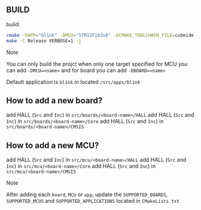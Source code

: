 ## BUILD


build:
```bash
cmake -DAPP="blink" -DMCU="STM32F103x8" -DCMAKE_TOOLCHAIN_FILE=cubeide-gcc.cmake  -S ./ -B Release -G"Unix Makefiles" -DCMAKE_BUILD_TYPE=Release
make -C Release VERBOSE=1 -j
```

> [!NOTE]
> You can only build the projct when only one target specified for MCU you can add `-DMCU=<name>` and for board you can add `-DBOARD=<name>`


Default application is `blink` in located `/src/apps/blink`



## How to add a new board?
add HALL (`Src` and `Inc`) in `src/boards/<board-name>/HALL`
add HALL (`Src` and `Inc`) in `src/boards/<board-name>/Core`
add HALL (`Src` and `Inc`) in `src/boards/<board-name>/CMSIS`

## How to add a new MCU?
add HALL (`Src` and `Inc`) in `src/mcu/<board-name>/HALL`
add HALL (`Src` and `Inc`) in `src/mcu/<board-name>/Core`
add HALL (`Src` and `Inc`) in `src/mcu/<board-name>/CMSIS`


> [!NOTE]
> After adding each `board`, `MCU` or `app`, update the `SUPPORTED_BOARDS`, `SUPPORTED_MCUS` and `SUPPORTED_APPLICATIONS` located in `CMakeLists.txt`
